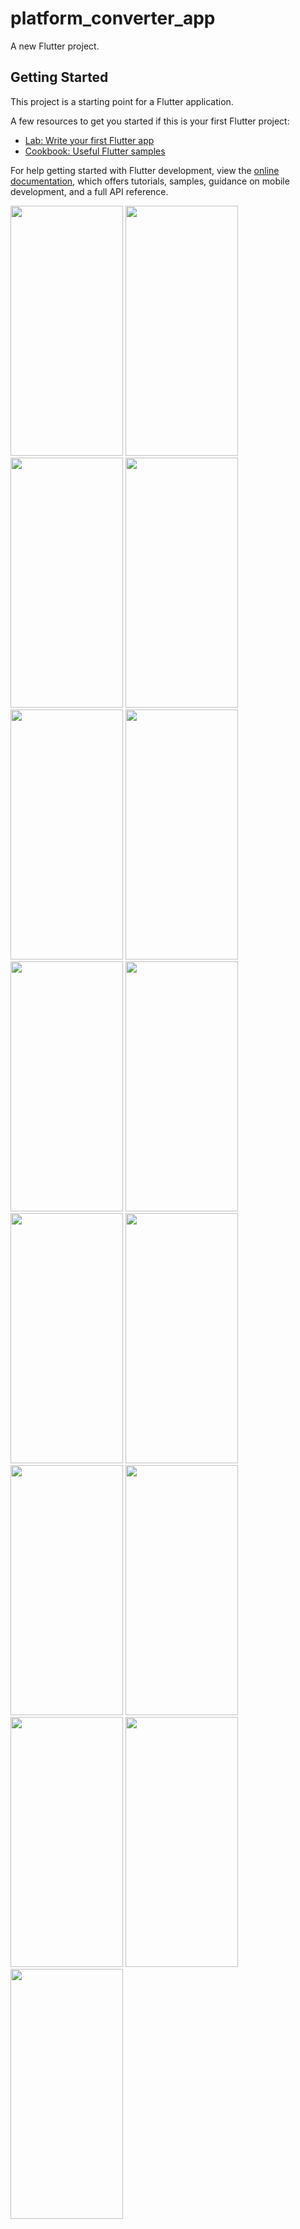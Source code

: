 # platform_converter_app

A new Flutter project.

## Getting Started

This project is a starting point for a Flutter application.

A few resources to get you started if this is your first Flutter project:

- [Lab: Write your first Flutter app](https://docs.flutter.dev/get-started/codelab)
- [Cookbook: Useful Flutter samples](https://docs.flutter.dev/cookbook)

For help getting started with Flutter development, view the
[online documentation](https://docs.flutter.dev/), which offers tutorials,
samples, guidance on mobile development, and a full API reference.

<p> 
<img src ="https://github.com/vkachhadiya25/platform_app/assets/131163362/9c7a392b-caed-4393-9f48-541a90ff3e97" height = "400" width = "180" >
<img src ="https://github.com/vkachhadiya25/platform_app/assets/131163362/4297f26d-54e1-49ba-9de9-91a21e040429" height = "400" width = "180" >
<img src ="https://github.com/vkachhadiya25/platform_app/assets/131163362/82d2c330-4ae6-47ca-8528-d13e5bec390a" height = "400" width = "180" >
<img src ="https://github.com/vkachhadiya25/platform_app/assets/131163362/20374c97-73ab-40a0-b777-a9c843c77370" height = "400" width = "180" >
<img src ="https://github.com/vkachhadiya25/platform_app/assets/131163362/1db8bf89-9cb4-4cde-8e17-c810645fb690" height = "400" width = "180" >
<img src ="https://github.com/vkachhadiya25/platform_app/assets/131163362/a15ed3d1-1ff9-42a4-9abe-332568cefd2f" height = "400" width = "180" >
<img src ="https://github.com/vkachhadiya25/platform_app/assets/131163362/3a842a0e-6286-4d70-905c-673d896fc2b7" height = "400" width = "180" >
<img src ="https://github.com/vkachhadiya25/platform_app/assets/131163362/76670e93-b4c9-46ce-a960-86e346274236" height = "400" width = "180" >
<img src ="https://github.com/vkachhadiya25/platform_app/assets/131163362/227a645a-1365-4036-b96a-1ad41e805cca" height = "400" width = "180" >
<img src ="https://github.com/vkachhadiya25/platform_app/assets/131163362/e64aba14-20e1-4eb3-82d5-cc6c125ab245" height = "400" width = "180" >
<img src ="https://github.com/vkachhadiya25/platform_app/assets/131163362/d4c830ff-11f9-40e6-a599-f387411a9217" height = "400" width = "180" >
<img src ="https://github.com/vkachhadiya25/platform_app/assets/131163362/89709eac-c326-4f14-aec0-b263a2c636f2" height = "400" width = "180" >
<img src ="https://github.com/vkachhadiya25/platform_app/assets/131163362/cc24482b-8759-4b35-904c-b38b484a296f" height = "400" width = "180" >
<img src ="https://github.com/vkachhadiya25/platform_app/assets/131163362/1cf6fbac-25f5-4190-9ac0-b5127ebc194f" height = "400" width = "180" >
<img src ="https://github.com/vkachhadiya25/platform_app/assets/131163362/22d8f005-069f-4f9f-b131-44b8fdb2b523" height = "400" width = "180" >

 </p>
